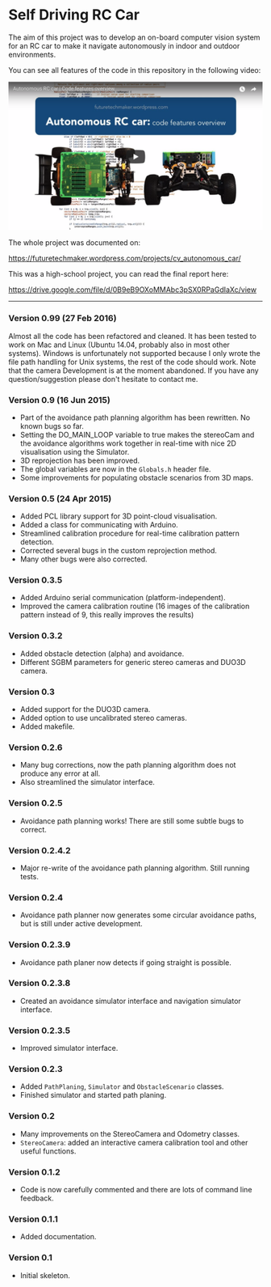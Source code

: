 # Self Driving RC Car
The aim of this project was to develop an on-board computer vision system for an RC car to make it navigate autonomously in indoor and outdoor environments.

You can see all features of the code in this repository in the following video:

[![Link to video](video-link_image.png)](https://www.youtube.com/watch?v=NFtwV7u9N58&t=4s)

The whole project was documented on:

https://futuretechmaker.wordpress.com/projects/cv_autonomous_car/

This was a high-school project, you can read the final report here:

https://drive.google.com/file/d/0B9eB9OXoMMAbc3pSX0RPaGdIaXc/view
- - -

### Version 0.99 (27 Feb 2016)
Almost all the code has been refactored and cleaned. It has been tested to work on Mac and Linux (Ubuntu 14.04, probably also in most other systems). Windows is unfortunately not supported because I only wrote the file path handling for Unix systems, the rest of the code should work. Note that the camera 
Development is at the moment abandoned. If you have any question/suggestion please don't hesitate to contact me.

### Version 0.9 (16 Jun 2015)
- Part of the avoidance path planning algorithm has been rewritten. No known bugs so far.
- Setting the DO_MAIN_LOOP variable to true makes the stereoCam and the avoidance algorithms work together in real-time with nice 2D visualisation using the Simulator.
- 3D reprojection has been improved.
- The global variables are now in the `Globals.h` header file.
- Some improvements for populating obstacle scenarios from 3D maps.

### Version 0.5 (24 Apr 2015)
- Added PCL library support for 3D point-cloud visualisation.
- Added a class for communicating with Arduino.
- Streamlined calibration procedure for real-time calibration pattern detection.
- Corrected several bugs in the custom reprojection method.
- Many other bugs were also corrected.

### Version 0.3.5
- Added Arduino serial communication (platform-independent).
- Improved the camera calibration routine (16 images of the calibration pattern instead of 9, this really improves the results)

### Version 0.3.2
- Added obstacle detection (alpha) and avoidance.
- Different SGBM parameters for generic stereo cameras and DUO3D camera.

### Version 0.3
- Added support for the DUO3D camera.
- Added option to use uncalibrated stereo cameras.
- Added makefile.

### Version 0.2.6
- Many bug corrections, now the path planning algorithm does not produce any error at all.
- Also streamlined the simulator interface.

### Version 0.2.5
- Avoidance path planning works! There are still some subtle bugs to correct.

### Version 0.2.4.2
- Major re-write of the avoidance path planning algorithm. Still running tests.

### Version 0.2.4
- Avoidance path planner now generates some circular avoidance paths, but is still under active development.

### Version 0.2.3.9
- Avoidance path planer now detects if going straight is possible.

### Version 0.2.3.8
- Created an avoidance simulator interface and navigation simulator interface.

### Version 0.2.3.5
- Improved simulator interface.

### Version 0.2.3
- Added `PathPlaning`, `Simulator` and `ObstacleScenario` classes.
- Finished simulator and started path planing.

### Version 0.2
- Many improvements on the StereoCamera and Odometry classes.
- `StereoCamera`: added an interactive camera calibration tool and other useful functions.

### Version 0.1.2
- Code is now carefully commented and there are lots of command line feedback.

### Version 0.1.1
- Added documentation.

### Version 0.1
- Initial skeleton.
